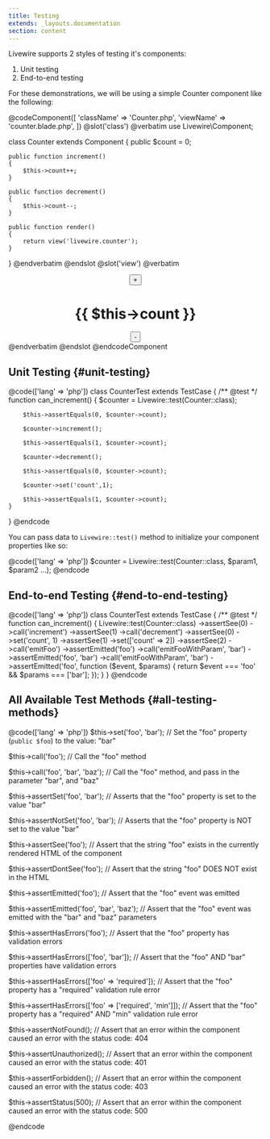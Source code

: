 ```yaml
---
title: Testing
extends: _layouts.documentation
section: content
---
```


Livewire supports 2 styles of testing it's components:
<ol class="list-inside">
    <li>Unit testing</li>
    <li>End-to-end testing</li>
</ol>

For these demonstrations, we will be using a simple Counter component like the following:

@codeComponent([
    'className' => 'Counter.php',
    'viewName' => 'counter.blade.php',
])
@slot('class')
@verbatim
use Livewire\Component;

class Counter extends Component
{
    public $count = 0;

    public function increment()
    {
        $this->count++;
    }

    public function decrement()
    {
        $this->count--;
    }

    public function render()
    {
        return view('livewire.counter');
    }
}
@endverbatim
@endslot
@slot('view')
@verbatim
<div style="text-align: center">
    <button wire:click="increment">+</button>
    <h1>{{ $this->count }}</h1>
    <button wire:click="decrement">-</button>
</div>
@endverbatim
@endslot
@endcodeComponent

## Unit Testing {#unit-testing}

@code(['lang' => 'php'])
class CounterTest extends TestCase
{
    /** @test */
    function can_increment()
    {
        $counter = Livewire::test(Counter::class);

        $this->assertEquals(0, $counter->count);

        $counter->increment();

        $this->assertEquals(1, $counter->count);

        $counter->decrement();

        $this->assertEquals(0, $counter->count);

        $counter->set('count',1);

        $this->assertEquals(1, $counter->count);
    }
}
@endcode

You can pass data to `Livewire::test()` method to initialize your component properties like so:

@code(['lang' => 'php'])
$counter = Livewire::test(Counter::class, $param1, $param2 ...);
@endcode

## End-to-end Testing {#end-to-end-testing}

@code(['lang' => 'php'])
class CounterTest extends TestCase
{
    /** @test */
    function can_increment()
    {
        Livewire::test(Counter::class)
            ->assertSee(0)
            ->call('increment')
            ->assertSee(1)
            ->call('decrement')
            ->assertSee(0)
            ->set('count', 1)
            ->assertSee(1)
            ->set(['count' => 2])
            ->assertSee(2)
            ->call('emitFoo')
            ->assertEmitted('foo')
            ->call('emitFooWithParam', 'bar')
            ->assertEmitted('foo', 'bar')
            ->call('emitFooWithParam', 'bar')
            ->assertEmitted('foo', function ($event, $params) {
                return $event === 'foo' && $params === ['bar'];
            });
    }
}
@endcode

## All Available Test Methods {#all-testing-methods}

@code(['lang' => 'php'])
$this->set('foo', 'bar');
// Set the "foo" property (`public $foo`) to the value: "bar"

$this->call('foo');
// Call the "foo" method

$this->call('foo', 'bar', 'baz');
// Call the "foo" method, and pass in the parameter "bar", and "baz"

$this->assertSet('foo', 'bar');
// Asserts that the "foo" property is set to the value "bar"

$this->assertNotSet('foo', 'bar');
// Asserts that the "foo" property is NOT set to the value "bar"

$this->assertSee('foo');
// Assert that the string "foo" exists in the currently rendered HTML of the component

$this->assertDontSee('foo');
// Assert that the string "foo" DOES NOT exist in the HTML

$this->assertEmitted('foo');
// Assert that the "foo" event was emitted

$this->assertEmitted('foo', 'bar', 'baz');
// Assert that the "foo" event was emitted with the "bar" and "baz" parameters

$this->assertHasErrors('foo');
// Assert that the "foo" property has validation errors

$this->assertHasErrors(['foo', 'bar']);
// Assert that the "foo" AND "bar" properties have validation errors

$this->assertHasErrors(['foo' => 'required']);
// Assert that the "foo" property has a "required" validation rule error

$this->assertHasErrors(['foo' => ['required', 'min']]);
// Assert that the "foo" property has a "required" AND "min" validation rule error

$this->assertNotFound();
// Assert that an error within the component caused an error with the status code: 404

$this->assertUnauthorized();
// Assert that an error within the component caused an error with the status code: 401

$this->assertForbidden();
// Assert that an error within the component caused an error with the status code: 403

$this->assertStatus(500);
// Assert that an error within the component caused an error with the status code: 500

@endcode
